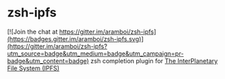 # zsh-ipfs

[![Join the chat at https://gitter.im/aramboi/zsh-ipfs](https://badges.gitter.im/aramboi/zsh-ipfs.svg)](https://gitter.im/aramboi/zsh-ipfs?utm_source=badge&utm_medium=badge&utm_campaign=pr-badge&utm_content=badge)
zsh completion plugin for [The InterPlanetary File System (IPFS)][1]

[1]: http://ipfs.io/
